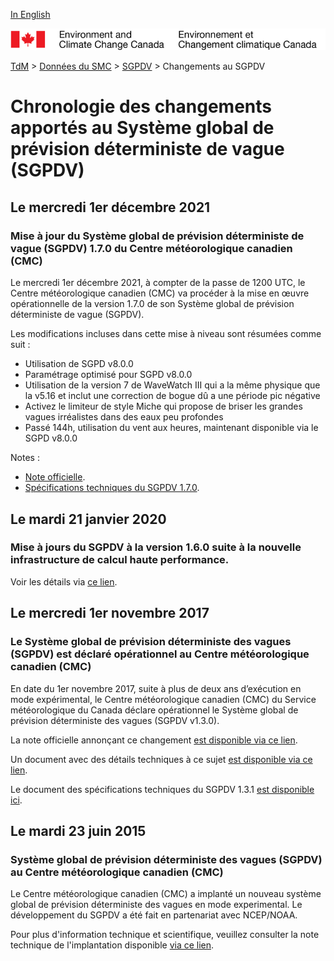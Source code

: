 [In English](changelog_gdwps_en.md)

![ECCC logo](../../img_eccc-logo.png)

[TdM](../../readme_fr.md) > [Données du SMC](../readme_fr.md) > [SGPDV](readme_gdwps_fr.md) > Changements au SGPDV

# Chronologie des changements apportés au Système global de prévision déterministe de vague (SGPDV)

## Le mercredi 1er décembre 2021

### Mise à jour du Système global de prévision déterministe de vague (SGPDV) 1.7.0 du Centre météorologique canadien (CMC)

Le mercredi 1er décembre 2021, à compter de la passe de 1200 UTC, le Centre météorologique canadien (CMC) va procéder à la mise en œuvre opérationnelle de la version 1.7.0 de son Système global de prévision déterministe de vague (SGPDV).

Les modifications incluses dans cette mise à niveau sont résumées comme suit :

* Utilisation de SGPD v8.0.0
* Paramétrage optimisé pour SGPD v8.0.0
* Utilisation de la version 7 de WaveWatch III qui a la même physique que la v5.16 et inclut une correction de bogue dû a une période pic négative
* Activez le limiteur de style Miche qui propose de briser les grandes vagues irréalistes dans des eaux peu profondes
* Passé 144h, utilisation du vent aux heures, maintenant disponible via le SGPD v8.0.0 

Notes :

* [Note officielle](http://dd.meteo.gc.ca/doc/genots/2021/11/26/NOCN03_CWAO_262118___50159).
* [Spécifications techniques du SGPDV 1.7.0](https://collaboration.cmc.ec.gc.ca/cmc/cmoi/product_guide/docs/tech_specifications/tech_specifications_GDWPS_f.pdf).

## Le mardi 21 janvier 2020

### Mise à jours du SGPDV à la version 1.6.0 suite à la nouvelle infrastructure de calcul haute performance. 

Voir les détails via [ce lien](../changelog_multisystems_fr.md).

## Le mercredi 1er novembre 2017

### Le Système global de prévision déterministe des vagues (SGPDV) est déclaré opérationnel au Centre météorologique canadien (CMC)

En date du 1er novembre 2017, suite à plus de deux ans d’exécution en mode expérimental, le Centre météorologique canadien (CMC) du Service météorologique du Canada déclare opérationnel le Système global de prévision déterministe des vagues (SGPDV v1.3.0).

La note officielle annonçant ce changement [est disponible via ce lien](http://dd.meteo.gc.ca/doc/genots/2017/10/31/NOCN03_CWAO_311455___01870).

Un document avec des détails techniques à ce sujet [est disponible via ce lien](https://collaboration.cmc.ec.gc.ca/cmc/cmoi/product_guide/docs/lib/op_systems/doc_opchanges/technote_gdwps_20150623_f.pdf).

Le document des spécifications techniques du SGPDV 1.3.1 [est disponible ici](https://collaboration.cmc.ec.gc.ca/cmc/cmoi/product_guide/docs/tech_specifications/tech_specifications_GDWPS_1.3.1_f.pdf).


## Le mardi 23 juin 2015

### Système global de prévision déterministe des vagues (SGPDV) au Centre météorologique canadien (CMC)

Le Centre météorologique canadien (CMC) a implanté un nouveau système global de prévision déterministe des vagues en mode experimental. Le développement du SGPDV a été fait en partenariat avec NCEP/NOAA.

Pour plus d'information technique et scientifique, veuillez consulter la note technique de l'implantation disponible [via ce lien](https://collaboration.cmc.ec.gc.ca/cmc/cmoi/product_guide/docs/lib/op_systems/doc_opchanges/technote_gdwps_20150623_f.pdf).

